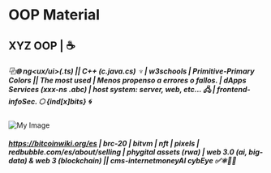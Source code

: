 # OOP Material
## XYZ OOP | ☕
##### ⿻🌐 ng<ux/ui>(.ts) || C++ (c.java.cs)  ♆ | w3schools | Primitive-Primary Colors || The most used | Menos propenso a errores o fallos. | dApps Services (xxx-ns .abc) | host system: server, web, etc... 🖧 | frontend-infoSec. ⬡ {ind[x]bits} 🌀
![My Image](https://github.com/moivega/images_exp/blob/4280f9efbd41553c5b0d0153aefaf8b9cfe8c4fe/1757396122535mtng4twz.png)
##### https://bitcoinwiki.org/es | brc-20 | bitvm | nft | pixels | redbubble.com/es/about/selling | phygital assets (rwa) | web 3.0 (ai, big-data) & web 3 (blockchain) || cms-internetmoneyAI cybEye ✅⚛️💾🍎
